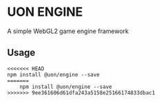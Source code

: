 # UON ENGINE
A simple WebGL2 game engine framework


## Usage

```shell
<<<<<<< HEAD
npm install @uon/engine --save
=======
    npm install @uon/engine --save
>>>>>>> 9ee361606d61dfa243a5158e25166174833dbac1
```
